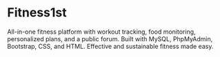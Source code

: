 # Fitness1st
All-in-one fitness platform with workout tracking, food monitoring, personalized plans, and a public forum. Built with MySQL, PhpMyAdmin, Bootstrap, CSS, and HTML. Effective and sustainable fitness made easy.
